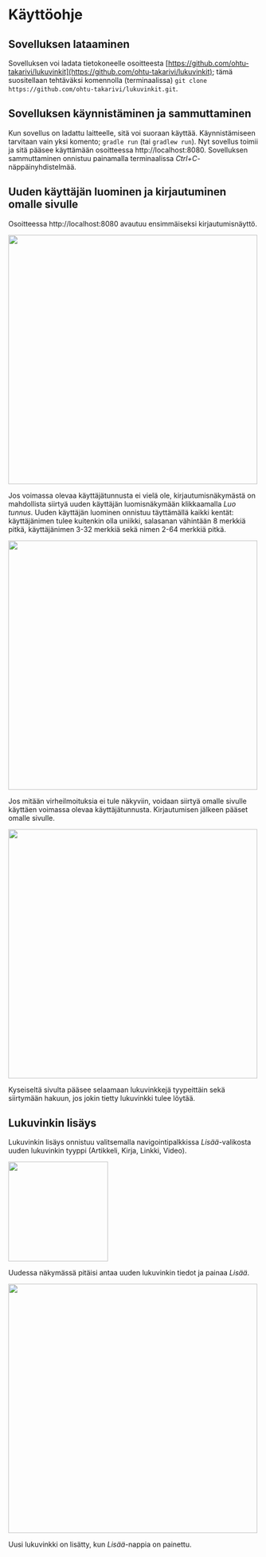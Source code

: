 # Käyttöohje  

## Sovelluksen lataaminen 
Sovelluksen voi ladata tietokoneelle osoitteesta [https://github.com/ohtu-takarivi/lukuvinkit](https://github.com/ohtu-takarivi/lukuvinkit); tämä suositellaan tehtäväksi komennolla (terminaalissa) `git clone https://github.com/ohtu-takarivi/lukuvinkit.git`.

## Sovelluksen käynnistäminen ja sammuttaminen  
Kun sovellus on ladattu laitteelle, sitä voi suoraan käyttää. Käynnistämiseen tarvitaan vain yksi komento; `gradle run` (tai `gradlew run`). Nyt sovellus toimii ja sitä pääsee käyttämään osoitteessa http://localhost:8080. Sovelluksen sammuttaminen onnistuu painamalla terminaalissa _Ctrl+C_-näppäinyhdistelmää.

## Uuden käyttäjän luominen ja kirjautuminen omalle sivulle  
Osoitteessa http://localhost:8080 avautuu ensimmäiseksi kirjautumisnäyttö. 

<img src="https://github.com/ohtu-takarivi/lukuvinkit/blob/master/documentation/pictures/loginScreen.png" width="500">  

Jos voimassa olevaa käyttäjätunnusta ei vielä ole, kirjautumisnäkymästä on mahdollista siirtyä uuden käyttäjän luomisnäkymään klikkaamalla _Luo tunnus_. Uuden käyttäjän luominen onnistuu täyttämällä kaikki kentät: käyttäjänimen tulee kuitenkin olla uniikki, salasanan vähintään 8 merkkiä pitkä, käyttäjänimen 3-32 merkkiä sekä nimen 2-64 merkkiä pitkä.

<img src="https://github.com/ohtu-takarivi/lukuvinkit/blob/master/documentation/pictures/newUserRegistration.png" width="500">   

Jos mitään virheilmoituksia ei tule näkyviin, voidaan siirtyä omalle sivulle käyttäen voimassa olevaa käyttäjätunnusta. Kirjautumisen jälkeen pääset omalle sivulle.  

<img src="https://github.com/ohtu-takarivi/lukuvinkit/blob/master/documentation/pictures/userMainPage.png" width="500">  

Kyseiseltä sivulta pääsee selaamaan lukuvinkkejä tyypeittäin sekä siirtymään hakuun, jos jokin tietty lukuvinkki tulee löytää.

## Lukuvinkin lisäys  
Lukuvinkin lisäys onnistuu valitsemalla navigointipalkkissa _Lisää_-valikosta uuden lukuvinkin tyyppi (Artikkeli, Kirja, Linkki, Video).  

<img src="https://github.com/ohtu-takarivi/lukuvinkit/blob/master/documentation/pictures/newTip.png" width="200">   

Uudessa näkymässä pitäisi antaa uuden lukuvinkin tiedot ja painaa _Lisää_.  

<img src="https://github.com/ohtu-takarivi/lukuvinkit/blob/master/documentation/pictures/newBook.png" width="500">   

Uusi lukuvinkki on lisätty, kun _Lisää_-nappia on painettu.
